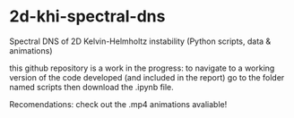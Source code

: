 # 2d-khi-spectral-dns
Spectral DNS of 2D Kelvin-Helmholtz instability (Python scripts, data & animations)

this github repository is a work in the progress: to navigate to a working version of the code developed (and included in the report) go to the folder named scripts then download the .ipynb file.

Recomendations: check out the .mp4 animations avaliable!
